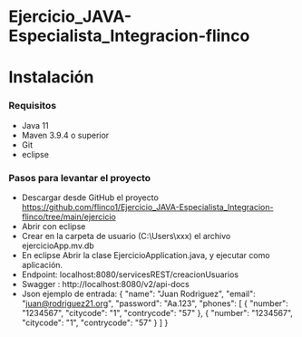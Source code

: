 # Ejercicio_JAVA-Especialista_Integracion-flinco

# Instalación
### Requisitos
* Java 11
* Maven 3.9.4 o superior
* Git
* eclipse

### Pasos para levantar el proyecto
* Descargar desde GitHub el proyecto https://github.com/flinco1/Ejercicio_JAVA-Especialista_Integracion-flinco/tree/main/ejercicio 
* Abrir con eclipse
* Crear en la carpeta de usuario (C:\Users\xxx\) el archivo ejercicioApp.mv.db
* En eclipse Abrir la clase EjercicioApplication.java, y ejecutar como aplicación.
* Endpoint: localhost:8080/servicesREST/creacionUsuarios
* Swagger : http://localhost:8080/v2/api-docs
* Json ejemplo de entrada:
{
    "name": "Juan Rodriguez",
    "email": "juan@rodriguez21.org",
    "password": "Aa.123",
    "phones": [
        {
            "number": "1234567",
            "citycode": "1",
            "contrycode": "57"
        },
        {
            "number": "1234567",
            "citycode": "1",
            "contrycode": "57"
        }
    ]
}

